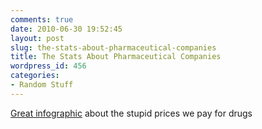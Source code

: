 ```yaml
---
comments: true
date: 2010-06-30 19:52:45
layout: post
slug: the-stats-about-pharmaceutical-companies
title: The Stats About Pharmaceutical Companies
wordpress_id: 456
categories:
- Random Stuff
---
```


[Great infographic](http://www.myconfinedspace.com/2010/06/30/the-stats-about-pharmaceutical-companies/pharma-jpg/) about the stupid prices we pay for drugs
